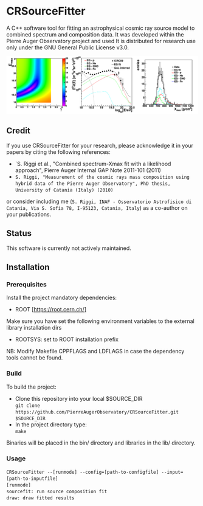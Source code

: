 # CRSourceFitter
A C++ software tool for fitting an astrophysical cosmic ray source model to combined spectrum and composition data. It was developed within the Pierre Auger Observatory project and used 
It is distributed for research use only under the GNU General Public License v3.0.

<p align="left">
  <img src="share/CRSourceFitterLogo.png" alt="CRSourceFitter sample outputs"/>
</p>

## **Credit**
If you use CRSourceFitter for your research, please acknowledge it in your papers by citing the following references:

* `S. Riggi et al., "Combined spectrum-Xmax fit with a likelihood approach", Pierre Auger Internal GAP Note 2011-101 (2011)
* `S. Riggi, "Measurement of the cosmic rays mass composition using hybrid data of the Pierre Auger Observatory", PhD thesis, University of Catania (Italy) (2010)`

or consider including me (`S. Riggi, INAF - Osservatorio Astrofisico di Catania, Via S. Sofia 78, I-95123, Catania, Italy`)
as a co-author on your publications.

## **Status**
This software is currently not actively maintained.

## **Installation**  

### **Prerequisites**
Install the project mandatory dependencies:  
* ROOT [https://root.cern.ch/]

Make sure you have set the following environment variables to the external library installation dirs 
* ROOTSYS: set to ROOT installation prefix

NB: Modify Makefile CPPFLAGS and LDFLAGS in case the dependency tools cannot be found.

### **Build**
To build the project:

* Clone this repository into your local $SOURCE_DIR    
  ```git clone https://github.com/PierreAugerObservatory/CRSourceFitter.git $SOURCE_DIR```    
* In the project directory type:    
  ```make```  

Binaries will be placed in the bin/ directory and libraries in the lib/ directory.

### **Usage**
```CRSourceFitter --[runmode] --config=[path-to-configfile] --input=[path-to-inputfile]```    
      ```[runmode]```    
            ```sourcefit: run source composition fit```    
            ```draw: draw fitted results```    
